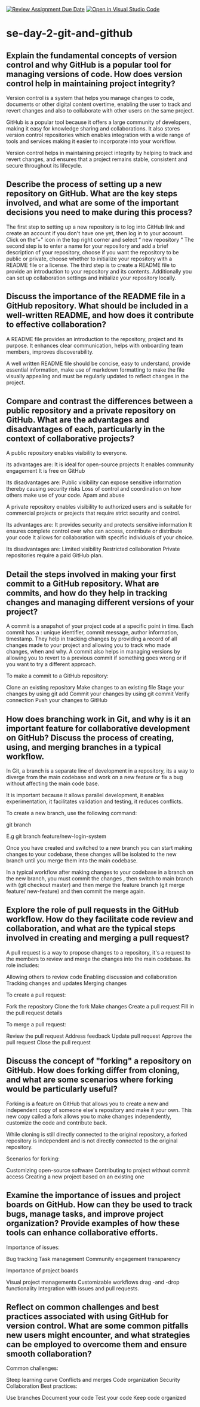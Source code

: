 [![Review Assignment Due Date](https://classroom.github.com/assets/deadline-readme-button-22041afd0340ce965d47ae6ef1cefeee28c7c493a6346c4f15d667ab976d596c.svg)](https://classroom.github.com/a/8wgCKhpZ)
[![Open in Visual Studio Code](https://classroom.github.com/assets/open-in-vscode-2e0aaae1b6195c2367325f4f02e2d04e9abb55f0b24a779b69b11b9e10269abc.svg)](https://classroom.github.com/online_ide?assignment_repo_id=18782243&assignment_repo_type=AssignmentRepo)
# se-day-2-git-and-github
## Explain the fundamental concepts of version control and why GitHub is a popular tool for managing versions of code. How does version control help in maintaining project integrity?

Version control is a system that helps you manage changes to code, documents or other digital content overtime, enabling the user to track and revert changes and also to collaborate with other users on the same project.

GitHub is a popular tool  because it offers a large community of developers, making it easy for knowledge sharing and collaborations. It also stores version control repositories which enables integration with a wide range of tools and services making it easier to incorporate into your workflow.

Version control helps in maintaining project integrity by helping to track and revert changes, and ensures that a project remains stable, consistent and secure throughout its lifecycle.


## Describe the process of setting up a new repository on GitHub. What are the key steps involved, and what are some of the important decisions you need to make during this process?

The first step to setting up a new repository is to log into GitHub link and create an account if you don't have one yet, then log in to your account. Click on the”+” icon in the top right corner  and select “ new repository “
The second step is to enter a name for your repository and add a brief description of your repository, choose if you want the repository to be public or private, choose whether to initialize your repository with a README file or a license.
The third step is to create a README file to provide an introduction to your repository and its contents.
Additionally you can set up collaboration settings and initialize your repository locally.



## Discuss the importance of the README file in a GitHub repository. What should be included in a well-written README, and how does it contribute to effective collaboration?

A README file provides an introduction to the repository, project and its purpose. It enhances clear communication, helps with onboarding team members, improves discoverability.

A well written README file should be concise, easy to understand, provide essential information, make use of markdown formatting to make the file visually appealing and must be regularly updated to reflect changes in the project.




## Compare and contrast the differences between a public repository and a private repository on GitHub. What are the advantages and disadvantages of each, particularly in the context of collaborative projects?

A public repository enables visibility to everyone.

 its advantages are:
It is ideal for open-source projects
 It enables community engagement
It is free on GitHub

Its disadvantages are:
Public visibility can expose sensitive information thereby causing security risks
Loss of control and coordination on how others make use of your code.
Apam and abuse

A private repository enables visibility to authorized users and is suitable for commercial projects or projects that require strict security and control.

 Its advantages are:
It provides security and protects sensitive information
It ensures complete control over who can access, contribute or distribute your code
It allows for collaboration with specific individuals of your choice.


Its disadvantages are:
Limited visibility
Restricted collaboration
Private repositories require a paid GitHub plan.



## Detail the steps involved in making your first commit to a GitHub repository. What are commits, and how do they help in tracking changes and managing different versions of your project?

A commit is a snapshot of your project code at a specific point in time. Each commit has a : unique identifier, commit message, author information, timestamp.
They help in tracking changes by providing a record of all changes made to your project and allowing you to track who made changes, when and why.
A commit also helps in managing versions by allowing you to revert to a previous commit if something goes wrong or if  you want to try a different approach.

To make a commit to a GitHub repository:

Clone an existing repository
Make changes to an existing file
Stage your changes by using git add
Commit your changes by using git commit
Verify connection
Push your changes to GitHub


## How does branching work in Git, and why is it an important feature for collaborative development on GitHub? Discuss the process of creating, using, and merging branches in a typical workflow.

In Git, a branch is a separate line of development in a repository, its a way to diverge from the main codebase and work on a new feature or fix a bug without affecting the main code base.

It is important because it allows parallel development, it enables experimentation, it facilitates validation and testing, it reduces conflicts.

To create a new branch, use the following command:
  
  git branch <branch-name>

E.g  git branch feature/new-login-system

Once you have created and switched to a new branch you can start making changes to your codebase, these changes will be isolated to the new branch until you merge them into the main codebase.

In a typical workflow after making changes to your codebase in a branch on the new branch, you must commit the changes , then switch to main branch with (git checkout master) and then merge the feature branch (git merge feature/ new-feature) and then commit the merge again.



## Explore the role of pull requests in the GitHub workflow. How do they facilitate code review and collaboration, and what are the typical steps involved in creating and merging a pull request?


A pull request is a way to propose changes to a repository, it's a request to the members to review and merge the changes into the main codebase. Its role includes:
 
Allowing others to review code
Enabling discussion and collaboration
Tracking changes and updates
Merging changes

To create a pull request:

  Fork the repository
Clone the fork
Make changes
Create a pull request
Fill in the pull request details

To merge a pull request:

 Review the pull request
Address  feedback 
Update pull request
Approve the pull request
Close the pull request



## Discuss the concept of "forking" a repository on GitHub. How does forking differ from cloning, and what are some scenarios where forking would be particularly useful?

Forking is a feature on GitHub that allows you to create a new and independent copy of someone else's repository and make it your own. This new copy called a fork allows you to make changes independently, customize the code and contribute back.

While cloning is still directly connected to the original repository, a forked repository is independent and is not directly connected to the original repository.

Scenarios for forking:
   
Customizing open-source software
Contributing to project without commit access
Creating a new project based on an existing one



## Examine the importance of issues and project boards on GitHub. How can they be used to track bugs, manage tasks, and improve project organization? Provide examples of how these tools can enhance collaborative efforts.

Importance of issues:

 Bug tracking
Task management
Community engagement
transparency

Importance of project boards

 Visual project managements
Customizable workflows
drag -and -drop functionality
Integration with issues and pull requests.



## Reflect on common challenges and best practices associated with using GitHub for version control. What are some common pitfalls new users might encounter, and what strategies can be employed to overcome them and ensure smooth collaboration?

Common challenges:

  Steep learning curve
Conflicts and merges
Code organization
Security
Collaboration 
Best practices:

 Use branches
Document your code
Test your code
Keep code organized    

